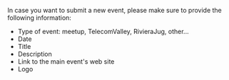 In case you want to submit a new event, please make sure to provide the following information:

- Type of event: meetup, TelecomValley, RivieraJug, other...
- Date
- Title
- Description
- Link to the main event's web site
- Logo
